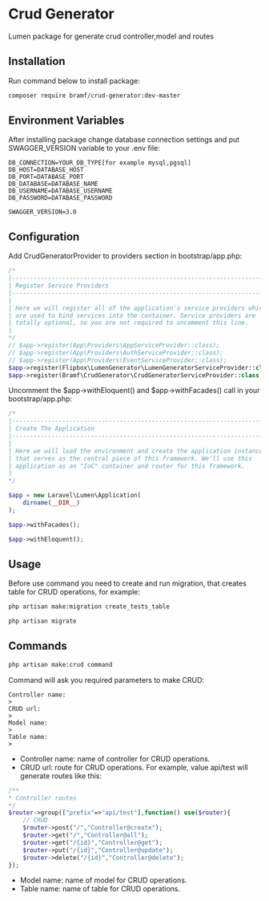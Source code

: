 
# Crud Generator

Lumen package for generate crud controller,model and routes
## Installation

Run command below to install package:

```bash
composer require bramf/crud-generator:dev-master
```
## Environment Variables

After installing package change database connection settings and put SWAGGER_VERSION variable to your .env file:

`DB_CONNECTION=YOUR_DB_TYPE[for example mysql,pgsql]`\
`DB_HOST=DATABASE_HOST`\
`DB_PORT=DATABASE_PORT`\
`DB_DATABASE=DATABASE_NAME`\
`DB_USERNAME=DATABASE_USERNAME`\
`DB_PASSWORD=DATABASE_PASSWORD`

`SWAGGER_VERSION=3.0`

## Configuration

Add CrudGeneratorProvider to providers section in bootstrap/app.php:

```php
/*
|--------------------------------------------------------------------------
| Register Service Providers
|--------------------------------------------------------------------------
|
| Here we will register all of the application's service providers which
| are used to bind services into the container. Service providers are
| totally optional, so you are not required to uncomment this line.
|
*/
// $app->register(App\Providers\AppServiceProvider::class);
// $app->register(App\Providers\AuthServiceProvider::class);
// $app->register(App\Providers\EventServiceProvider::class);
$app->register(Flipbox\LumenGenerator\LumenGeneratorServiceProvider::class);
$app->register(Bramf\CrudGenerator\CrudGeneratorServiceProvider::class);
```

Uncomment the $app->withEloquent() and $app->withFacades() call in your bootstrap/app.php:

```php
/*
|--------------------------------------------------------------------------
| Create The Application
|--------------------------------------------------------------------------
|
| Here we will load the environment and create the application instance
| that serves as the central piece of this framework. We'll use this
| application as an "IoC" container and router for this framework.
|
*/

$app = new Laravel\Lumen\Application(
    dirname(__DIR__)
);

$app->withFacades();

$app->withEloquent();
```

## Usage

Before use command you need to create and run migration, that creates table for CRUD operations, for example:
```bash
php artisan make:migration create_tests_table
```

```bash
php artisan migrate
```
## Commands
```bash
php artisan make:crud command
```
Command will ask you required parameters to make CRUD:

`Controller name:`\
`>`\
`CRUD url:`\
`>`\
`Model name:`\
`>`\
`Table name:`\
`>`

- Controller name: name of controller for CRUD operations.
- CRUD url: route for CRUD operations. For example, value api/test will generate routes like this:
```php
/**
* Controller routes
*/
$router->group(["prefix"=>"api/test"],function() use($router){
    // CRUD
    $router->post("/","Controller@create");
    $router->get("/","Controller@all");
    $router->get("/{id}","Controller@get");
    $router->put("/{id}","Controller@update");
    $router->delete("/{id}","Controller@delete");
});
```
- Model name: name of model for CRUD operations.
- Table name: name of table for CRUD operations.
